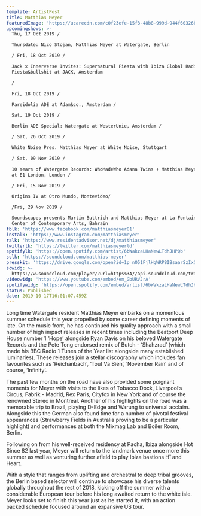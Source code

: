 ```yaml
---
template: ArtistPost
title: Matthias Meyer
featuredImage: 'https://ucarecdn.com/c0f23efe-15f3-48b8-999d-944f60326bc8/'
upcomingshows: >-
  Thu, 17 Oct 2019 /

  Thursdate: Nico Stojan, Matthias Meyer at Watergate, Berlin

  / Fri, 18 Oct 2019 /

  Jack x Innerverse Invites: Supernatural Fiesta with Ibiza Global Radio &
  Fiesta&bullshit at JACK, Amsterdam

  /

  Fri, 18 Oct 2019 /

  Pareidolia ADE at Adam&co., Amsterdam /

  Sat, 19 Oct 2019 /

  Berlin ADE Special: Watergate at WesterUnie, Amsterdam /

  / Sat, 26 Oct 2019 /

  White Noise Pres. Matthias Meyer at White Noise, Stuttgart

  / Sat, 09 Nov 2019 /

  10 Years of Watergate Records: WhoMadeWho Adana Twins + Matthias Meyer + B.O.T
  at E1 London, London /

  / Fri, 15 Nov 2019 /

  Origins IV at Otro Mundo, Montevideo/

  /Fri, 29 Nov 2019 /

  Soundscapes presents Martin Buttrich and Matthias Meyer at La Fontaine -
  Center of Contemporary Arts, Bahrain
fblk: 'https://www.facebook.com/matthiasmeyer81'
instalk: 'https://www.instagram.com/matthiasmeyer'
ralk: 'https://www.residentadvisor.net/dj/matthiasmeyer'
twitterlk: 'https://twitter.com/matthiasmeyerld'
spotifylk: 'https://open.spotify.com/artist/6bWakzaLHaNewLTdhJHPQb'
sclk: 'https://soundcloud.com/matthias-meyer'
presskit: 'https://drive.google.com/open?id=1p_nO51FjlHgWRP8IBsaarSzIx5jMU3T1'
scwidg: >-
  https://w.soundcloud.com/player/?url=https%3A//api.soundcloud.com/tracks/683263466&color=%23ff5500&auto_play=false&hide_related=false&show_comments=true&show_user=true&show_reposts=false&show_teaser=true&visual=true
videowidg: 'https://www.youtube.com/embed/em_GbURVJrA'
spotifywidg: 'https://open.spotify.com/embed/artist/6bWakzaLHaNewLTdhJHPQb'
status: Published
date: 2019-10-17T16:01:07.459Z
---
```

Long time Watergate resident Matthias Meyer embarks on a momentous summer schedule this year propelled by some career defining moments of late. On the music front, he has continued his quality approach with a small number of high impact releases in recent times including the Beatport Deep House number 1 ‘Hope’ alongside Ryan Davis on his beloved Watergate Records and the Pete Tong endorsed remix of Butch - ‘Shahzrad’ (which made his BBC Radio 1 Tunes of the Year list alongside many established luminaries). These releases join a stellar discography which includes fan favourites such as ‘Reichanbach’, ‘Tout Va Bien’, ‘November Rain’ and of course, ‘Infinity’.



The past few months on the road have also provided some poignant moments for Meyer with visits to the likes of Tobacco Dock, Liverpool’s Circus, Fabrik - Madrid, Rex Paris, Cityfox in New York and of course the renowned Stereo in Montreal. Another of his highlights on the road was a memorable trip to Brazil, playing D-Edge and Warung to universal acclaim. Alongside this the German also found time for a number of pivotal festival appearances (Strawberry Fields in Australia proving to be a particular highlight) and performances at both the Mixmag Lab and Boiler Room, Berlin.



Following on from his well-received residency at Pacha, Ibiza alongside Hot Since 82 last year, Meyer will return to the landmark venue once more this summer as well as venturing further afield to play Ibiza bastions Hï and Heart.



With a style that ranges from uplifting and orchestral to deep tribal grooves, the Berlin based selector will continue to showcase his diverse talents globally throughout the rest of 2018, kicking off the summer with a considerable European tour before his long awaited return to the white isle. Meyer looks set to finish this year just as he started it, with an action packed schedule focused around an expansive US tour.
